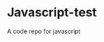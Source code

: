 # Javascript-test

A code repo for javascript

<!--
---------- Most Important Topics ----------
-> JavaScript array methods.
-> Strings
-> Objects
-> Factory functions
-> Constructor functions
-> Interpretor and compiler
-> V8 engine
-> Hoisting
-->
